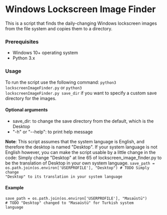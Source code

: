 # Windows Lockscreen Image Finder
This is a script that finds the daily-changing Windows lockscreen images from the file system and copies them to a directory.

### Prerequisites
- Windows 10+ operating system
- Python 3.x

### Usage
To run the script use the following command: <code>python3 lockscreenImageFinder.py</code>
or <code>python3 lockscreenImageFinder.py save_dir</code> if you want to specify a custom save directory for the images.

#### Optional arguments
- save_dir: to change the save directory from the default, which is the Desktop 
- "-h" or "--help": to print help message

**Note**: This script assumes that the system language is English, and therefore the desktop is named "Desktop". If your system language is not English however, you can make the script usable by a little change in the code:
Simply change "Desktop" at line 65 of lockscreen_image_finder.py to be the translation of Desktop in your own system language.
<code>save_path = os.path.join(os.environ['USERPROFILE'], "Desktop") # TODO Simply change "Desktop" to its translation in your system language </code>

#### Example
<code>save_path = os.path.join(os.environ['USERPROFILE'], "Masaüstü") # TODO "Desktop" changed to "Masaüstü" for Turkish system language</code>
